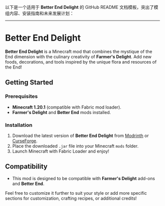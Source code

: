 以下是一个适用于 **Better End Delight** 的 GitHub README 文档模板，突出了模组内容、安装指南和未来发展计划：  

---

# Better End Delight  

**Better End Delight** is a Minecraft mod that combines the mystique of the End dimension with the culinary creativity of **Farmer's Delight**. Add new foods, decorations, and tools inspired by the unique flora and resources of the End!  


## Getting Started  
### Prerequisites  
- **Minecraft 1.20.1** (compatible with Fabric mod loader).  
- **Farmer's Delight** and **Better End** mods installed.  

### Installation  
1. Download the latest version of **Better End Delight** from [Modrinth](https://modrinth.com) or [CurseForge](https://curseforge.com).  
2. Place the downloaded `.jar` file into your Minecraft `mods` folder.  
3. Launch Minecraft with Fabric Loader and enjoy!  

## Compatibility  
- This mod is designed to be compatible with **Farmer's Delight** add-ons and **Better End**.  

Feel free to customize it further to suit your style or add more specific sections for customization, crafting recipes, or additional credits!
